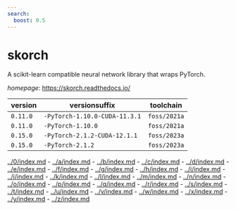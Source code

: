```yaml
---
search:
  boost: 0.5
---
```

# skorch

A scikit-learn compatible neural network library that wraps PyTorch.

*homepage*: <https://skorch.readthedocs.io/>

version | versionsuffix | toolchain
--------|---------------|----------
``0.11.0`` | ``-PyTorch-1.10.0-CUDA-11.3.1`` | ``foss/2021a``
``0.11.0`` | ``-PyTorch-1.10.0`` | ``foss/2021a``
``0.15.0`` | ``-PyTorch-2.1.2-CUDA-12.1.1`` | ``foss/2023a``
``0.15.0`` | ``-PyTorch-2.1.2`` | ``foss/2023a``

[../0/index.md](0) - [../a/index.md](a) - [../b/index.md](b) - [../c/index.md](c) - [../d/index.md](d) - [../e/index.md](e) - [../f/index.md](f) - [../g/index.md](g) - [../h/index.md](h) - [../i/index.md](i) - [../j/index.md](j) - [../k/index.md](k) - [../l/index.md](l) - [../m/index.md](m) - [../n/index.md](n) - [../o/index.md](o) - [../p/index.md](p) - [../q/index.md](q) - [../r/index.md](r) - [../s/index.md](s) - [../t/index.md](t) - [../u/index.md](u) - [../v/index.md](v) - [../w/index.md](w) - [../x/index.md](x) - [../y/index.md](y) - [../z/index.md](z)

